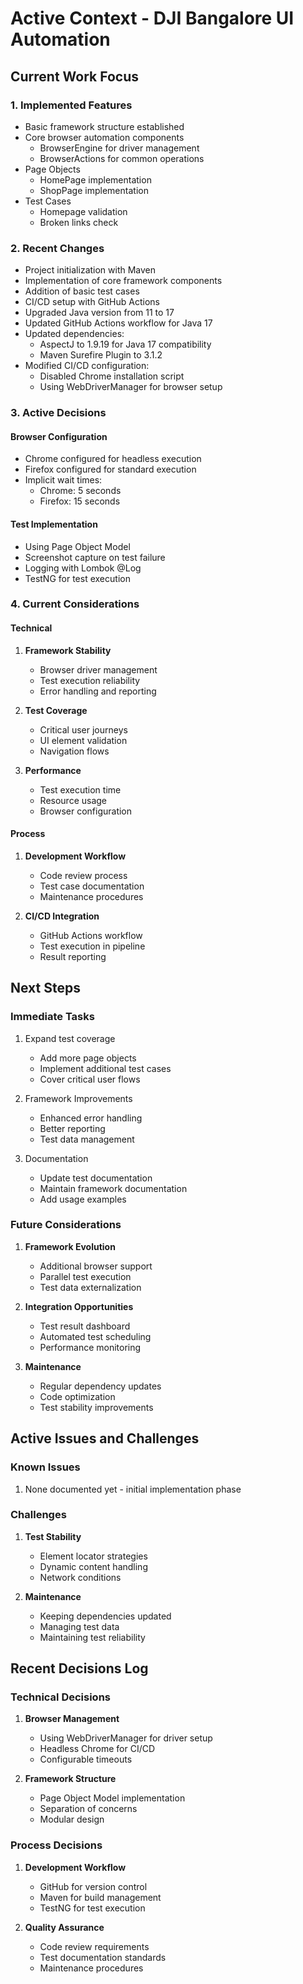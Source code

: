 # Active Context - DJI Bangalore UI Automation

## Current Work Focus

### 1. Implemented Features
- Basic framework structure established
- Core browser automation components
  - BrowserEngine for driver management
  - BrowserActions for common operations
- Page Objects
  - HomePage implementation
  - ShopPage implementation
- Test Cases
  - Homepage validation
  - Broken links check

### 2. Recent Changes
- Project initialization with Maven
- Implementation of core framework components
- Addition of basic test cases
- CI/CD setup with GitHub Actions
- Upgraded Java version from 11 to 17
- Updated GitHub Actions workflow for Java 17
- Updated dependencies:
  - AspectJ to 1.9.19 for Java 17 compatibility
  - Maven Surefire Plugin to 3.1.2
- Modified CI/CD configuration:
  - Disabled Chrome installation script
  - Using WebDriverManager for browser setup

### 3. Active Decisions

#### Browser Configuration
- Chrome configured for headless execution
- Firefox configured for standard execution
- Implicit wait times:
  - Chrome: 5 seconds
  - Firefox: 15 seconds

#### Test Implementation
- Using Page Object Model
- Screenshot capture on test failure
- Logging with Lombok @Log
- TestNG for test execution

### 4. Current Considerations

#### Technical
1. **Framework Stability**
   - Browser driver management
   - Test execution reliability
   - Error handling and reporting

2. **Test Coverage**
   - Critical user journeys
   - UI element validation
   - Navigation flows

3. **Performance**
   - Test execution time
   - Resource usage
   - Browser configuration

#### Process
1. **Development Workflow**
   - Code review process
   - Test case documentation
   - Maintenance procedures

2. **CI/CD Integration**
   - GitHub Actions workflow
   - Test execution in pipeline
   - Result reporting

## Next Steps

### Immediate Tasks
1. Expand test coverage
   - Add more page objects
   - Implement additional test cases
   - Cover critical user flows

2. Framework Improvements
   - Enhanced error handling
   - Better reporting
   - Test data management

3. Documentation
   - Update test documentation
   - Maintain framework documentation
   - Add usage examples

### Future Considerations
1. **Framework Evolution**
   - Additional browser support
   - Parallel test execution
   - Test data externalization

2. **Integration Opportunities**
   - Test result dashboard
   - Automated test scheduling
   - Performance monitoring

3. **Maintenance**
   - Regular dependency updates
   - Code optimization
   - Test stability improvements

## Active Issues and Challenges

### Known Issues
1. None documented yet - initial implementation phase

### Challenges
1. **Test Stability**
   - Element locator strategies
   - Dynamic content handling
   - Network conditions

2. **Maintenance**
   - Keeping dependencies updated
   - Managing test data
   - Maintaining test reliability

## Recent Decisions Log

### Technical Decisions
1. **Browser Management**
   - Using WebDriverManager for driver setup
   - Headless Chrome for CI/CD
   - Configurable timeouts

2. **Framework Structure**
   - Page Object Model implementation
   - Separation of concerns
   - Modular design

### Process Decisions
1. **Development Workflow**
   - GitHub for version control
   - Maven for build management
   - TestNG for test execution

2. **Quality Assurance**
   - Code review requirements
   - Test documentation standards
   - Maintenance procedures

